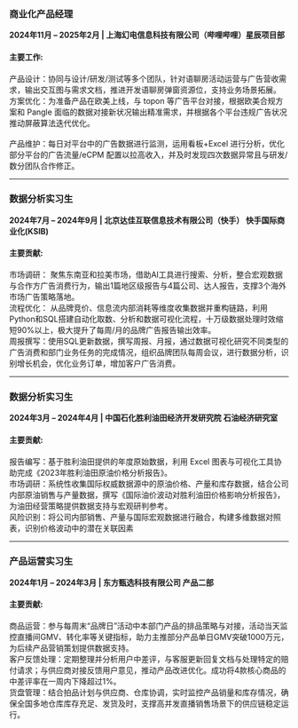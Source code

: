 ### **商业化产品经理**  
**2024年11月 – 2025年2月 | 上海幻电信息科技有限公司（哔哩哔哩）星辰项目部**  
#### 主要工作:  
产品设计：协同与设计/研发/测试等多个团队，针对语聊房活动运营与广告营收需求，输出交互图与需求文档，推进开发语聊房弹窗资源位，支持业务场景拓展。<br>
方案优化：为准备产品在欧美上线，与 topon 等广告平台对接，根据欧美合规方案和 Pangle 面临的数据对接新状况输出精准需求，并根据各个平台违规广告状况推动屏蔽算法迭代优化。<br>   
产品维护：每日对平台中的广告数据进行监测，运用看板+Excel 进行分析，优化部分平台的广告流量/eCPM 配置以拉高收入，并及时发现四次数据异常且与研发/数分团队合作修正。<br>   

---

### **数据分析实习生**  
**2024年7月 – 2024年9月 | 北京达佳互联信息技术有限公司（快手） 快手国际商业化(KSIB)**  
#### 主要贡献:  
市场调研： 聚焦东南亚和拉美市场，借助AI工具进行搜索、分析，整合宏观数据与合作方广告消费行为，输出1篇地区级报告与4篇公司、达人报告，支撑3个海外市场广告策略落地。<br>
流程优化： 从品牌竞价、信息流内部消耗等维度收集数据并重构链路，利用Python和SQL搭建自动化取数、分析和数据可视化流程，十万级数据处理时效缩短90%以上，极大提升了每周/月的品牌广告报告输出效率。<br>
周报撰写：使用SQL更新数据，撰写周报、月报，通过数据可视化研究不同类型的广告消费和部门业务任务的完成情况，组织品牌团队每周会议，进行数据分析，识别增长机会，优化业务订单，增加客户广告消费。<br>

---

### **数据分析实习生**  
**2024年3月 – 2024年4月 | 中国石化胜利油田经济开发研究院 石油经济研究室**  

#### 主要贡献:  
报告编写：基于胜利油田提供的年度原始数据，利用 Excel 图表与可视化工具协助完成《2023年胜利油田原油价格分析报告》。<br>
市场调研：系统性收集国际权威数据源中的原油价格、产量和库存数据，结合公司内部原油销售与产量数据，撰写《国际油价波动对胜利油田价格影响分析报告》，为油田经营策略提供数据支持与宏观研判参考。<br>
风险识别：将公司内部销售、产量与国际宏观数据进行融合，构建多维数据对照表，识别价格波动中的潜在关联因素<br>

---

### **产品运营实习生**  
**2024年1月 – 2024年3月 | 东方甄选科技有限公司 产品二部**  
#### 主要贡献:  
商品运营：参与每周末“品牌日”活动中本部门产品的排品策略与对接，活动当天监控直播间GMV、转化率等关键指标，助力主推部分产品单日GMV突破1000万元，为后续产品营销策划提供数据支持。<br>
客户反馈处理：定期整理并分析用户中差评，与客服更新回复文档与处理特定的赔付请求；与供应商对接反馈用户意见，推动产品改进优化。成功将4款核心商品的中差评率在一周内下降超过1%。<br>
货盘管理：结合拍品计划与供应商、仓库协调，实时监控产品销量和库存情况，确保全国多地仓库库存充足、发货及时，支撑高并发直播销售场景下的供应链稳定运行。<br>
